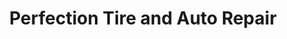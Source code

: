 ---
title: "Perfection Tire and Auto Repair"
url: /coeur-dalene/perfection-tire-and-auto-repair/
shop: car repair
---